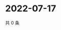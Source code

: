 # 2022-07-17

共 0 条

<!-- BEGIN WEIBO -->
<!-- 最后更新时间 Sun Jul 17 2022 13:16:50 GMT+0800 (China Standard Time) -->

<!-- END WEIBO -->

